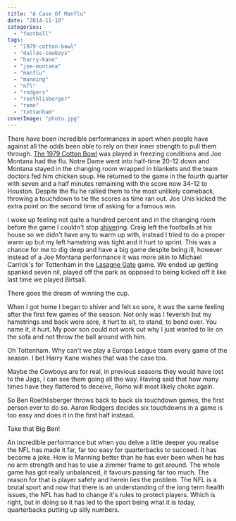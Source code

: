 ```yaml
---
title: "A Case Of Manflu"
date: "2014-11-10"
categories: 
  - "football"
tags: 
  - "1979-cotton-bowl"
  - "dallas-cowboys"
  - "harry-kane"
  - "joe-montana"
  - "manflu"
  - "manning"
  - "nfl"
  - "rodgers"
  - "roethlisberger"
  - "romo"
  - "tottenham"
coverImage: "photo.jpg"
---
```


There have been incredible performances in sport when people have against all the odds been able to rely on their inner strength to pull them through. [The 1979 Cotton Bowl](http://125.nd.edu/moments/the-chicken-soup-game-1979-cotton-bowl-classic/) was played in freezing conditions and Joe Montana had the flu. Notre Dame went into half-time 20-12 down and Montana stayed in the changing room wrapped in blankets and the team doctors fed him chicken soup. He returned to the game in the fourth quarter with seven and a half minutes remaining with the score now 34-12 to Houston. Despite the flu he rallied them to the most unlikely comeback, throwing a touchdown to tie the scores as time ran out. Joe Unis kicked the extra point on the second time of asking for a famous win.

I woke up feeling not quite a hundred percent and in the changing room before the game I couldn't stop [shiver](https://www.youtube.com/watch?v=ZwAd_ag9Q0E)ing. Craig left the footballs at his house so we didn't have any to warm up with, instead I tried to do a proper warm up but my left hamstring was tight and it hurt to sprint. This was a chance for me to dig deep and have a big game despite being ill, however instead of a Joe Montana performance it was more akin to Michael Carrick's for Tottenham in the [Lasagne Gate](http://www.telegraph.co.uk/sport/football/teams/tottenham-hotspur/10804881/2006-remembered-The-food-poisoning-bug-that-cost-Tottenham-Hotspur-their-Champions-League-dream.html) game. We ended up getting spanked seven nil, played off the park as opposed to being kicked off it like last time we played Birtsall.

There goes the dream of winning the cup.

When I got home I began to shiver and felt so sore, it was the same feeling after the first few games of the season. Not only was I feverish but my hamstrings and back were sore, it hurt to sit, to stand, to bend over. You name it, it hurt. My poor son could not work out why I just wanted to lie on the sofa and not throw the ball around with him.

Oh Tottenham. Why can't we play a Europa League team every game of the season. I bet Harry Kane wishes that was the case too.

Maybe the Cowboys are for real, in previous seasons they would have lost to the Jags, I can see them going all the way. Having said that how many times have they flattered to deceive, Romo will most likely choke again.

So Ben Roethlisberger throws back to back six touchdown games, the first person ever to do so. Aaron Rodgers decides six touchdowns in a game is too easy and does it in the first half instead.

Take that Big Ben!

An incredible performance but when you delve a little deeper you realise the NFL has made it far, far too easy for quarterbacks to succeed. It has become a joke. How is Manning better than he has ever been when he has no arm strength and has to use a zimmer frame to get around. The whole game has got really unbalanced, it favours passing far too much. The reason for that is player safety and herein lies the problem. The NFL is a brutal sport and now that there is an understanding of the long term health issues, the NFL has had to change it's rules to protect players. Which is right, but in doing so it has led to the sport being what it is today, quarterbacks putting up silly numbers.

